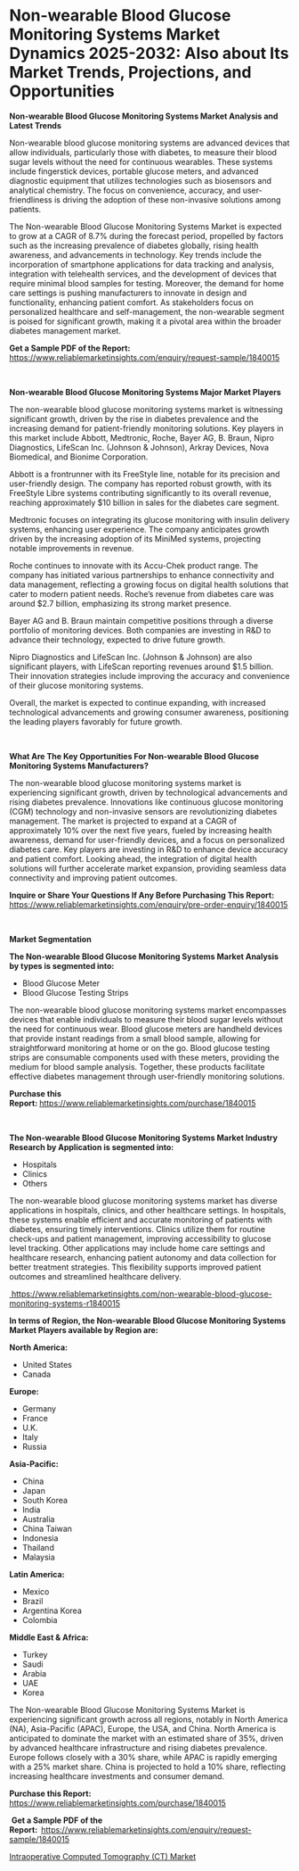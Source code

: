<p><h1>Non-wearable Blood Glucose Monitoring Systems Market Dynamics 2025-2032: Also about Its Market Trends, Projections, and Opportunities</h1></p><p><strong>Non-wearable Blood Glucose Monitoring Systems Market Analysis and Latest Trends</strong></p>
<p><p>Non-wearable blood glucose monitoring systems are advanced devices that allow individuals, particularly those with diabetes, to measure their blood sugar levels without the need for continuous wearables. These systems include fingerstick devices, portable glucose meters, and advanced diagnostic equipment that utilizes technologies such as biosensors and analytical chemistry. The focus on convenience, accuracy, and user-friendliness is driving the adoption of these non-invasive solutions among patients.</p><p>The Non-wearable Blood Glucose Monitoring Systems Market is expected to grow at a CAGR of 8.7% during the forecast period, propelled by factors such as the increasing prevalence of diabetes globally, rising health awareness, and advancements in technology. Key trends include the incorporation of smartphone applications for data tracking and analysis, integration with telehealth services, and the development of devices that require minimal blood samples for testing. Moreover, the demand for home care settings is pushing manufacturers to innovate in design and functionality, enhancing patient comfort. As stakeholders focus on personalized healthcare and self-management, the non-wearable segment is poised for significant growth, making it a pivotal area within the broader diabetes management market.</p></p>
<p><strong>Get a Sample PDF of the Report:&nbsp;</strong> <a href="https://www.reliablemarketinsights.com/enquiry/request-sample/1840015?utm_campaign=3018&utm_medium=2&utm_source=Github&utm_content=ia&utm_term=05032025&utm_id=non-wearable-blood-glucose-monitoring-systems">https://www.reliablemarketinsights.com/enquiry/request-sample/1840015</a></p>
<p>&nbsp;</p>
<p><strong>Non-wearable Blood Glucose Monitoring Systems Major Market Players</strong></p>
<p><p>The non-wearable blood glucose monitoring systems market is witnessing significant growth, driven by the rise in diabetes prevalence and the increasing demand for patient-friendly monitoring solutions. Key players in this market include Abbott, Medtronic, Roche, Bayer AG, B. Braun, Nipro Diagnostics, LifeScan Inc. (Johnson & Johnson), Arkray Devices, Nova Biomedical, and Bionime Corporation.</p><p>Abbott is a frontrunner with its FreeStyle line, notable for its precision and user-friendly design. The company has reported robust growth, with its FreeStyle Libre systems contributing significantly to its overall revenue, reaching approximately $10 billion in sales for the diabetes care segment.</p><p>Medtronic focuses on integrating its glucose monitoring with insulin delivery systems, enhancing user experience. The company anticipates growth driven by the increasing adoption of its MiniMed systems, projecting notable improvements in revenue.</p><p>Roche continues to innovate with its Accu-Chek product range. The company has initiated various partnerships to enhance connectivity and data management, reflecting a growing focus on digital health solutions that cater to modern patient needs. Roche’s revenue from diabetes care was around $2.7 billion, emphasizing its strong market presence.</p><p>Bayer AG and B. Braun maintain competitive positions through a diverse portfolio of monitoring devices. Both companies are investing in R&D to advance their technology, expected to drive future growth.</p><p>Nipro Diagnostics and LifeScan Inc. (Johnson & Johnson) are also significant players, with LifeScan reporting revenues around $1.5 billion. Their innovation strategies include improving the accuracy and convenience of their glucose monitoring systems.</p><p>Overall, the market is expected to continue expanding, with increased technological advancements and growing consumer awareness, positioning the leading players favorably for future growth.</p></p>
<p>&nbsp;</p>
<p><strong>What Are The Key Opportunities For Non-wearable Blood Glucose Monitoring Systems Manufacturers?</strong></p>
<p><p>The non-wearable blood glucose monitoring systems market is experiencing significant growth, driven by technological advancements and rising diabetes prevalence. Innovations like continuous glucose monitoring (CGM) technology and non-invasive sensors are revolutionizing diabetes management. The market is projected to expand at a CAGR of approximately 10% over the next five years, fueled by increasing health awareness, demand for user-friendly devices, and a focus on personalized diabetes care. Key players are investing in R&D to enhance device accuracy and patient comfort. Looking ahead, the integration of digital health solutions will further accelerate market expansion, providing seamless data connectivity and improving patient outcomes.</p></p>
<p><strong>Inquire or Share Your Questions If Any Before Purchasing This Report:</strong> <a href="https://www.reliablemarketinsights.com/enquiry/pre-order-enquiry/1840015?utm_campaign=3018&utm_medium=2&utm_source=Github&utm_content=ia&utm_term=05032025&utm_id=non-wearable-blood-glucose-monitoring-systems">https://www.reliablemarketinsights.com/enquiry/pre-order-enquiry/1840015</a></p>
<p>&nbsp;</p>
<p><strong>Market Segmentation</strong></p>
<p><strong>The Non-wearable Blood Glucose Monitoring Systems Market Analysis by types is segmented into:</strong></p>
<p><ul><li>Blood Glucose Meter</li><li>Blood Glucose Testing Strips</li></ul></p>
<p><p>The non-wearable blood glucose monitoring systems market encompasses devices that enable individuals to measure their blood sugar levels without the need for continuous wear. Blood glucose meters are handheld devices that provide instant readings from a small blood sample, allowing for straightforward monitoring at home or on the go. Blood glucose testing strips are consumable components used with these meters, providing the medium for blood sample analysis. Together, these products facilitate effective diabetes management through user-friendly monitoring solutions.</p></p>
<p><strong>Purchase this Report:&nbsp;</strong><a href="https://www.reliablemarketinsights.com/purchase/1840015?utm_campaign=3018&utm_medium=2&utm_source=Github&utm_content=ia&utm_term=05032025&utm_id=non-wearable-blood-glucose-monitoring-systems">https://www.reliablemarketinsights.com/purchase/1840015</a></p>
<p>&nbsp;</p>
<p><strong>The Non-wearable Blood Glucose Monitoring Systems Market Industry Research by Application is segmented into:</strong></p>
<p><ul><li>Hospitals</li><li>Clinics</li><li>Others</li></ul></p>
<p><p>The non-wearable blood glucose monitoring systems market has diverse applications in hospitals, clinics, and other healthcare settings. In hospitals, these systems enable efficient and accurate monitoring of patients with diabetes, ensuring timely interventions. Clinics utilize them for routine check-ups and patient management, improving accessibility to glucose level tracking. Other applications may include home care settings and healthcare research, enhancing patient autonomy and data collection for better treatment strategies. This flexibility supports improved patient outcomes and streamlined healthcare delivery.</p></p>
<p><a href="https://www.reliablemarketinsights.com/non-wearable-blood-glucose-monitoring-systems-r1840015?utm_campaign=3018&utm_medium=2&utm_source=Github&utm_content=ia&utm_term=05032025&utm_id=non-wearable-blood-glucose-monitoring-systems">&nbsp;https://www.reliablemarketinsights.com/non-wearable-blood-glucose-monitoring-systems-r1840015</a></p>
<p><strong>In terms of Region, the Non-wearable Blood Glucose Monitoring Systems Market Players available by Region are:</strong></p>
<p>
    <p> <strong> North America: </strong>
        <ul>
            <li>United States</li>
            <li>Canada</li>
        </ul>
        </p> 
    <p> <strong> Europe: </strong>
        <ul>
            <li>Germany</li>
            <li>France</li>
            <li>U.K.</li>
            <li>Italy</li>
            <li>Russia</li>
        </ul>
        </p> 
    <p> <strong> Asia-Pacific: </strong>
        <ul>
            <li>China</li>
            <li>Japan</li>
            <li>South Korea</li>
            <li>India</li>
            <li>Australia</li>
            <li>China Taiwan</li>
            <li>Indonesia</li>
            <li>Thailand</li>
            <li>Malaysia</li>
        </ul>
        </p> 
    <p> <strong> Latin America: </strong>
        <ul>
            <li>Mexico</li>
            <li>Brazil</li>
            <li>Argentina Korea</li>
            <li>Colombia</li>
        </ul>
        </p> 
    <p> <strong> Middle East & Africa: </strong>
        <ul>
            <li>Turkey</li>
            <li>Saudi</li>
            <li>Arabia</li>
            <li>UAE</li>
            <li>Korea</li>
        </ul>
    </p>
    </p>
<p><p>The Non-wearable Blood Glucose Monitoring Systems Market is experiencing significant growth across all regions, notably in North America (NA), Asia-Pacific (APAC), Europe, the USA, and China. North America is anticipated to dominate the market with an estimated share of 35%, driven by advanced healthcare infrastructure and rising diabetes prevalence. Europe follows closely with a 30% share, while APAC is rapidly emerging with a 25% market share. China is projected to hold a 10% share, reflecting increasing healthcare investments and consumer demand.</p></p>
<p><strong>Purchase this Report: </strong><a href="https://www.reliablemarketinsights.com/purchase/1840015?utm_campaign=3018&utm_medium=2&utm_source=Github&utm_content=ia&utm_term=05032025&utm_id=non-wearable-blood-glucose-monitoring-systems">https://www.reliablemarketinsights.com/purchase/1840015</a></p>
<p>&nbsp;<strong>Get a Sample PDF of the Report:&nbsp;&nbsp;</strong><a href="https://www.reliablemarketinsights.com/enquiry/request-sample/1840015?utm_campaign=3018&utm_medium=2&utm_source=Github&utm_content=ia&utm_term=05032025&utm_id=non-wearable-blood-glucose-monitoring-systems">https://www.reliablemarketinsights.com/enquiry/request-sample/1840015</a></p>
<p><strong></strong></p>
<p><p><a href="https://github.com/rianttegang/Market-Research-Report-List-1/blob/main/intraoperative-computed-tomography-ct-market.md?utm_campaign=3018&utm_medium=2&utm_source=Github&utm_content=ia&utm_term=05032025&utm_id=non-wearable-blood-glucose-monitoring-systems">Intraoperative Computed Tomography (CT) Market</a></p></p>